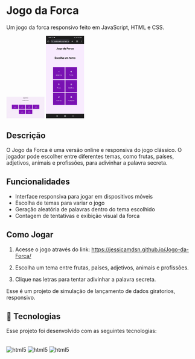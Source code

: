 # Jogo da Forca

Um jogo da forca responsivo feito em JavaScript, HTML e CSS.

<div>
<img  src="jogo-da-forca.gif" alt="Exemplo gif" width="20%"/>
<img  src="jogo-da-forcacll.gif" alt="Exemplo gif" width="20%" />
</div>

## Descrição

O Jogo da Forca é uma versão online e responsiva do jogo clássico. O jogador pode escolher entre diferentes temas, como frutas, países, adjetivos, animais e profissões, para adivinhar a palavra secreta.

## Funcionalidades

- Interface responsiva para jogar em dispositivos móveis
- Escolha de temas para variar o jogo
- Geração aleatória de palavras dentro do tema escolhido
- Contagem de tentativas e exibição visual da forca

## Como Jogar

1. Acesse o jogo através do link: https://jessicamdsn.github.io/Jogo-da-Forca/

2. Escolha um tema entre frutas, países, adjetivos, animais e profissões.

3. Clique nas letras para tentar adivinhar a palavra secreta.

Esse é um projeto de simulação de lançamento de dados giratorios, responsivo.

## 🚀 Tecnologias
Esse projeto foi desenvolvido com as seguintes tecnologias:

<div style="diplay: inline_block"><br/>
<img align="center" alt="html5" src="https://img.shields.io/badge/HTML5-E34F26?style=for-the-badge&logo=html5&logoColor=white" />
<img align="center" alt="html5" src="https://img.shields.io/badge/CSS3-1572B6?style=for-the-badge&logo=css3&logoColor=white" />
<img align="center" alt="html5" src="https://img.shields.io/badge/JavaScript-F7DF1E?style=for-the-badge&logo=javascript&logoColor=black" />
</div><br/>
